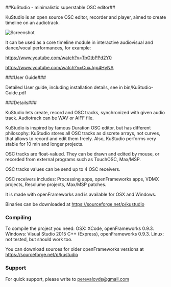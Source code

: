 ##KuStudio - minimalistic superstable OSC editor##

KuStudio is an open source OSC editor, recorder and player, aimed to create timeline on an audiotrack.

![Screenshot](https://raw.githubusercontent.com/kuflex/KuStudio/master/doc/kustudio-shot_750.png)

It can be used as a core timeline module in interactive audiovisual and dance/vocal performances,
for example: 

https://www.youtube.com/watch?v=TpGtbPPd2Y0

https://www.youtube.com/watch?v=CuxJqp4HyNA

###User Guide###

Detailed User guide, including installation details, see in bin/KuStudio-Guide.pdf

###Details###

KuStudio lets create, record and OSC tracks, synchronized with given audio track.
Audiotrack can be WAV or AIFF file.

KuStudio is inspired by famous Duration OSC editor, but has different philosophy: KuStudio stores all OSC tracks as discrete arrays, not curves, that allows to record and edit them freely. Also, KuStudio performs very stable for 10 min and longer projects.

OSC tracks are float-valued. They can be drawn and edited by mouse, or recorded from external programs such as TouchOSC, Max/MSP.

OSC tracks values can be send up to 4 OSC receivers.

OSC receivers includes: Processing apps, openFrameworks apps, VDMX projects, Resolume projects, Max/MSP patches.

It is made with openFrameworks and is available for OSX and Windows.

Binaries can be downloaded at https://sourceforge.net/p/kustudio 

### Compiling ###

To compile the project you need:
OSX: XCode, openFrameworks 0.9.3.
Windows: Visual Studio 2015 C++ (Express), openFrameworks 0.9.3.
Linux: not tested, but should work too.

You can download sources for older openFrameworks versions at https://sourceforge.net/p/kustudio 

### Support ###

For quick support, please write to perevalovds@gmail.com


